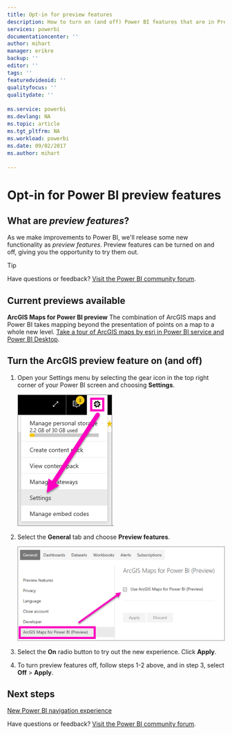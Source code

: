 ```yaml
---
title: Opt-in for preview features
description: How to turn on (and off) Power BI features that are in Preview.
services: powerbi
documentationcenter: ''
author: mihart
manager: erikre
backup: ''
editor: ''
tags: ''
featuredvideoid: ''
qualityfocus: ''
qualitydate: ''

ms.service: powerbi
ms.devlang: NA
ms.topic: article
ms.tgt_pltfrm: NA
ms.workload: powerbi
ms.date: 09/02/2017
ms.author: mihart

---
```

# Opt-in for Power BI preview features
## What are *preview features*?
As we make improvements to Power BI, we'll release some new functionality as *preview features*. Preview features can be turned on and off, giving you the opportunity to try them out.

> [!TIP]
> Have questions or feedback? [Visit the Power BI community forum](http://community.powerbi.com/t5/Navigation-Preview-Forum/bd-p/NavigationPreview).
> 
> 

## Current previews available
**ArcGIS Maps for Power BI preview**
The combination of ArcGIS maps and Power BI takes mapping beyond the presentation of points on a map to a whole new level.
[Take a tour of ArcGIS maps by esri in Power BI service and Power BI Desktop](power-bi-visualization-arcgis.md).

## Turn the ArcGIS preview feature on (and off)
1. Open your Settings menu by selecting the gear icon in the top right corner of your Power BI screen and choosing **Settings**.
   
   ![](media/service-preview-features/power-bi-settings.png).
2. Select the **General** tab and choose **Preview features**.
   
   ![](media/service-preview-features/power-bi-preview-arcgis.png)
3. Select the **On** radio button to try out the new experience. Click **Apply**.
4. To turn preview features off, follow steps 1-2 above, and in step 3, select **Off** > **Apply**.

## Next steps
[New Power BI navigation experience](service-the-new-power-bi-experience.md)

Have questions or feedback? [Visit the Power BI community forum](http://community.powerbi.com/t5/Navigation-Preview-Forum/bd-p/NavigationPreview).

